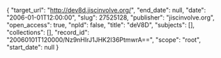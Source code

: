 {
  "target_url": "http://dev8d.jiscinvolve.org/", 
  "end_date": null, 
  "date": "2006-01-01T12:00:00", 
  "slug": 27525128, 
  "publisher": "jiscinvolve.org", 
  "open_access": true, 
  "npld": false, 
  "title": "deV8D", 
  "subjects": [], 
  "collections": [], 
  "record_id": "20060101T120000/Nz9nHIrJ1JHK2I36PtmwrA==", 
  "scope": "root", 
  "start_date": null
}

